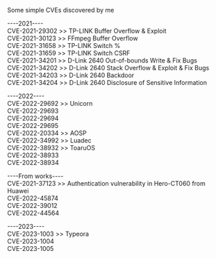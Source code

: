 Some simple CVEs discovered by me

----2021---- <br />
CVE-2021-29302 >> TP-LINK Buffer Overflow & Exploit<br />
CVE-2021-30123 >> FFmpeg Buffer Overflow<br />
CVE-2021-31658 >> TP-LINK Switch %<br />
CVE-2021-31659 >> TP-LINK Switch CSRF<br />
CVE-2021-34201 >> D-Link 2640 Out-of-bounds Write & Fix Bugs<br />
CVE-2021-34202 >> D-Link 2640 Stack Overflow & Exploit & Fix Bugs<br />
CVE-2021-34203 >> D-Link 2640 Backdoor<br />
CVE-2021-34204 >> D-Link 2640 Disclosure of Sensitive Information<br />

----2022---- <br />
CVE-2022-29692 >> Unicorn<br />
CVE-2022-29693 <br />
CVE-2022-29694 <br />
CVE-2022-29695 <br />
CVE-2022-20334 >> AOSP <br />
CVE-2022-34992 >> Luadec <br />
CVE-2022-38932 >> ToaruOS <br />
CVE-2022-38933 <br />
CVE-2022-38934 <br />

----From works---- <br />
CVE-2021-37123 >> Authentication vulnerability in Hero-CT060 from Huawei<br />
CVE-2022-45874 <br />
CVE-2022-39012 <br />
CVE-2022-44564 <br />

----2023---- <br />
CVE-2023-1003 >> Typeora <br />
CVE-2023-1004 <br />
CVE-2023-1005 <br />
